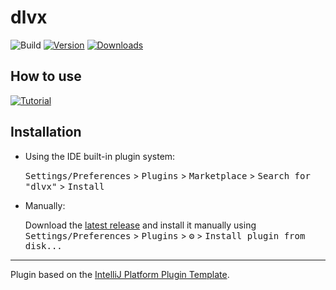 # dlvx
![Build](https://github.com/BOFA1ex/dlvx/workflows/Build/badge.svg)
[![Version](https://img.shields.io/jetbrains/plugin/v/23495.svg)](https://plugins.jetbrains.com/plugin/23495)
[![Downloads](https://img.shields.io/jetbrains/plugin/d/23495.svg)](https://plugins.jetbrains.com/plugin/23495)

## How to use 
[![Tutorial](https://img.youtube.com/vi/mOK-5DCDVNY/0.jpg)](https://www.youtube.com/watch?v=mOK-5DCDVNY)

## Installation

- Using the IDE built-in plugin system:

  <kbd>Settings/Preferences</kbd> > <kbd>Plugins</kbd> > <kbd>Marketplace</kbd> > <kbd>Search for "dlvx"</kbd> >
  <kbd>Install</kbd>

- Manually:

  Download the [latest release](https://github.com/BOFA1ex/dlvx/releases/latest) and install it manually using
  <kbd>Settings/Preferences</kbd> > <kbd>Plugins</kbd> > <kbd>⚙️</kbd> > <kbd>Install plugin from disk...</kbd>

---
Plugin based on the [IntelliJ Platform Plugin Template][template].

[template]: https://github.com/JetBrains/intellij-platform-plugin-template

[docs:plugin-description]: https://plugins.jetbrains.com/docs/intellij/plugin-user-experience.html#plugin-description-and-presentation
